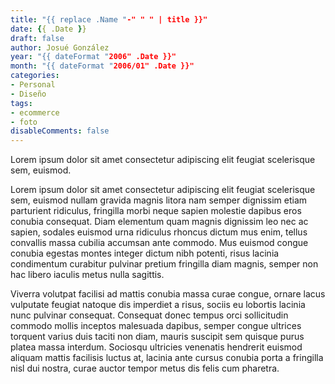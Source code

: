 ```yaml
---
title: "{{ replace .Name "-" " " | title }}"
date: {{ .Date }}
draft: false
author: Josué González
year: "{{ dateFormat "2006" .Date }}"
month: "{{ dateFormat "2006/01" .Date }}"
categories:
- Personal
- Diseño
tags:
- ecommerce
- foto
disableComments: false
---
```

Lorem ipsum dolor sit amet consectetur adipiscing elit feugiat scelerisque sem, euismod.

<!--more-->

Lorem ipsum dolor sit amet consectetur adipiscing elit feugiat scelerisque sem, euismod nullam gravida magnis litora nam semper dignissim etiam parturient ridiculus, fringilla morbi neque sapien molestie dapibus eros conubia consequat. Diam elementum quam magnis dignissim leo nec ac sapien, sodales euismod urna ridiculus rhoncus dictum mus enim, tellus convallis massa cubilia accumsan ante commodo. Mus euismod congue conubia egestas montes integer dictum nibh potenti, risus lacinia condimentum curabitur pulvinar pretium fringilla diam magnis, semper non hac libero iaculis metus nulla sagittis.

Viverra volutpat facilisi ad mattis conubia massa curae congue, ornare lacus vulputate feugiat natoque dis imperdiet a risus, sociis eu lobortis lacinia nunc pulvinar consequat. Consequat donec tempus orci sollicitudin commodo mollis inceptos malesuada dapibus, semper congue ultrices torquent varius duis taciti non diam, mauris suscipit sem quisque purus platea massa interdum. Sociosqu ultricies venenatis hendrerit euismod aliquam mattis facilisis luctus at, lacinia ante cursus conubia porta a fringilla nisl dui nostra, curae auctor tempor metus dis felis cum pharetra.

